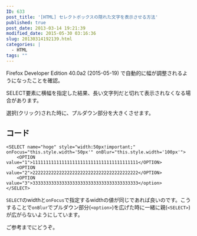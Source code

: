 ```yaml
---
ID: 633
post_title: '[HTML] セレクトボックスの隠れた文字を表示させる方法'
published: true
post_date: 2013-03-14 19:21:39
modified_date: 2015-05-30 03:16:36
slug: 20130314192139.html
categories: |
  - HTML
tags: ""
---
```

<div class="alert alert-danger">Firefox Developer Edition 40.0a2 (2015-05-19) で自動的に幅が調整されるようになったことを確認。</div>

SELECT要素に横幅を指定した結果、長い文字列だと切れて表示されなくなる場合があります。

選択(クリック)された時に、プルダウン部分を大きくさせます。

<!--more-->

## コード

```language-html
<SELECT name="hoge" style="width:50px!important;" onFocus="this.style.width='50px'" onBlur="this.style.width='100px'">
    <OPTION value="1">1111111111111111111111111111111111111111</OPTION>
    <OPTION value="2">2222222222222222222222222222222222222222</OPTION>
    <OPTION value="3">3333333333333333333333333333333333333333</option>
</SELECT>
```

`SELECT`のwidthと`onFocus`で指定するwidthの値が同じであれば良いのです。こうすることで`onBlur`でプルダウン部分(`<option>`)を広げた時に一緒に親(`<SELECT>`)が広がらないようにしています。

ご参考までにどうぞ。